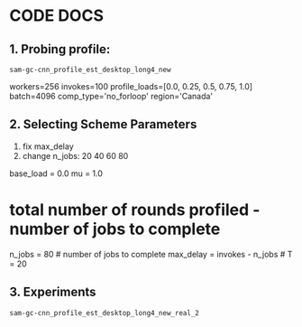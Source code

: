 # CODE DOCS

## 1. Probing profile:  

`sam-gc-cnn_profile_est_desktop_long4_new`

workers=256
invokes=100
profile_loads=[0.0, 0.25, 0.5, 0.75, 1.0]
batch=4096
comp_type='no_forloop'
region='Canada'



## 2. Selecting Scheme Parameters 

1. fix max_delay
2. change n_jobs: 20 40 60 80

base_load = 0.0
mu = 1.0

# total number of rounds profiled - number of jobs to complete
n_jobs = 80  # number of jobs to complete
max_delay = invokes - n_jobs  # T = 20



## 3. Experiments

`sam-gc-cnn_profile_est_desktop_long4_new_real_2`

